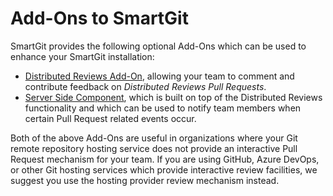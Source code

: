 # Add-Ons to SmartGit

SmartGit provides the following optional Add-Ons which can be used to enhance your SmartGit installation:

- [Distributed Reviews Add-On](Distributed-Reviews-add-on-.md), allowing your team to comment and contribute feedback on *Distributed Reviews Pull Requests*.
- [Server Side Component](Server-side-component.md), which is built on top of the Distributed Reviews functionality and which can be used to notify team members when certain Pull Request related events occur.

Both of the above Add-Ons are useful in organizations where your Git remote repository hosting service does not provide an interactive Pull Request mechanism for your team. If you are using GitHub, Azure DevOps, or other Git hosting services which provide interactive review facilities, we suggest you use the hosting provider review mechanism instead.
